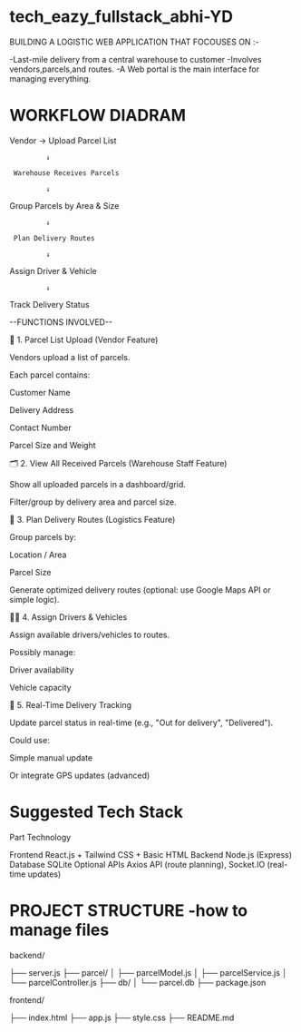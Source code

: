 # tech_eazy_fullstack_abhi-YD

BUILDING A LOGISTIC WEB APPLICATION THAT FOCOUSES ON :-

-Last-mile delivery from a central warehouse to customer
-Involves vendors,parcels,and routes.
-A Web portal is the main interface for managing everything.

#  WORKFLOW DIADRAM

Vendor → Upload Parcel List

             ↓
             
     Warehouse Receives Parcels
     
             ↓
Group Parcels by Area & Size

             ↓
             
     Plan Delivery Routes
     
             ↓
             
Assign Driver & Vehicle

             ↓
             
   Track Delivery Status


--FUNCTIONS INVOLVED--


🎯 1. Parcel List Upload (Vendor Feature)

Vendors upload a list of parcels.

Each parcel contains:

Customer Name

Delivery Address

Contact Number

Parcel Size and Weight



🗂 2. View All Received Parcels (Warehouse Staff Feature)

Show all uploaded parcels in a dashboard/grid.

Filter/group by delivery area and parcel size.


🚚 3. Plan Delivery Routes (Logistics Feature)

Group parcels by:

Location / Area

Parcel Size


Generate optimized delivery routes (optional: use Google Maps API or simple logic).


👨‍✈ 4. Assign Drivers & Vehicles

Assign available drivers/vehicles to routes.

Possibly manage:

Driver availability

Vehicle capacity



📍 5. Real-Time Delivery Tracking

Update parcel status in real-time (e.g., "Out for delivery", "Delivered").

Could use:

Simple manual update

Or integrate GPS updates (advanced)


# Suggested Tech Stack

Part	Technology

Frontend	React.js + Tailwind CSS + Basic HTML
Backend	    Node.js (Express)
Database	SQLite
Optional APIs	Axios API (route planning), Socket.IO (real-time updates)


# PROJECT STRUCTURE -how to manage files 

backend/

├── server.js
├── parcel/
│   ├── parcelModel.js
│   ├── parcelService.js
│   └── parcelController.js
├── db/
│   └── parcel.db
├── package.json


frontend/

├── index.html
├── app.js
├── style.css
├── README.md


